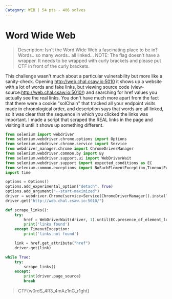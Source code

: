 ```yaml
---
Category: WEB | 54 pts - 406 solves
---
```


# Word Wide Web

> Description: Isn't the Word Wide Web a fascinating place to be in? Words.. so many words.. all linked... NOTE: The flag doesn't have a wrapper. It needs to be wrapped with curly brackets and please put CTF in front of the curly brackets.

This challenge wasn't much about a particular vulnerability but more like a sanity-check. Opening http://web.chal.csaw.io:5010 it shows up a website with a lot of words and fake links, but viewing source code (view-source:http://web.chal.csaw.io:5010/) and searching for href values you actually see the real links. You don't have much more apart from the fact that there were a cookie "solChain" that tracked all your endpoint visits made in chronological order, and description says that words are all linked, so it was clear that the sequence in which you clicked the links was important. I made a script that scraped the REAL links in the page and visiting it until it shows up something different.​

```python
from selenium import webdriver
from selenium.webdriver.chrome.options import Options
from selenium.webdriver.chrome.service import Service
from webdriver_manager.chrome import ChromeDriverManager
from selenium.webdriver.common.by import By
from selenium.webdriver.support.ui import WebDriverWait
from selenium.webdriver.support import expected_conditions as EC
from selenium.common.exceptions import NoSuchElementException,TimeoutException
import time

options = Options()
options.add_experimental_option("detach", True)
options.add_argument("--start-maximized")
driver = webdriver.Chrome(service=Service(ChromeDriverManager().install()), options=options)
driver.get("http://web.chal.csaw.io:5010/")

def scrape_links():
    try:
        href = WebDriverWait(driver, 1).until(EC.presence_of_element_located((By.XPATH, "//a[@href]")))
        print('links found')
    except TimeoutException:
        print('links not found')

    link = href.get_attribute("href")
    driver.get(link)

while True:
    try:
        scrape_links()
    except:
        print(driver.page_source)
        break
```

> CTF{w0rdS\_4R3\_4mAz1nG\_r1ght}
